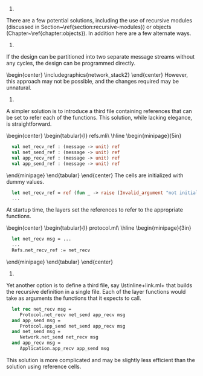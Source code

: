 1.
  There are a few potential solutions, including the use of recursive
  modules (discussed in Section~\ref{section:recursive-modules}) or
  objects (Chapter~\ref{chapter:objects}).  In addition here are a few
  alternate ways.
  
1.
  
  If the design can be partitioned into two separate message streams
  without any cycles, the design can be programmed directly.
  
  \begin{center}
  \includegraphics{network_stack2}
  \end{center}
  However, this approach may not be possible, and the changes required
  may be unnatural.
  
1.
  
  A simpler solution is to introduce a third file containing references
  that can be set to refer each of the functions.  This solution, while
  lacking elegance, is straightforward.
  
  \begin{center}
  \begin{tabular}{l}
  refs.mli\\
  \hline
  \begin{minipage}{5in}
```ocaml
  val net_recv_ref : (message -> unit) ref
  val net_send_ref : (message -> unit) ref
  val app_recv_ref : (message -> unit) ref
  val app_send_ref : (message -> unit) ref
```
  \end{minipage}
  \end{tabular}
  \end{center}
  The cells are initialized with dummy values.
```ocaml
  let net_recv_ref = ref (fun _ -> raise (Invalid_argument "not initialized"))
  ...
```
  At startup time, the layers set the references to refer to the
  appropriate functions.
  
  \begin{center}
  \begin{tabular}{l}
  protocol.ml\\
  \hline
  \begin{minipage}{3in}
```ocaml
  let net_recv msg = ...
  ...
  Refs.net_recv_ref := net_recv
```
  \end{minipage}
  \end{tabular}
  \end{center}
  
1.
  
  Yet another option is to define a third file,
  say \lstinline+link.ml+ that builds the recursive definition in
  a single file.  Each of the layer functions would take as arguments
  the functions that it expects to call.
  
```ocaml
  let rec net_recv msg =
     Protocol.net_recv net_send app_recv msg
  and app_send msg =
     Protocol.app_send net_send app_recv msg
  and net_send msg =
     Network.net_send net_recv msg
  and app_recv msg =
     Application.app_recv app_send msg
```
  This solution is more complicated and may be slightly less efficient
  than the solution using reference cells.
  

